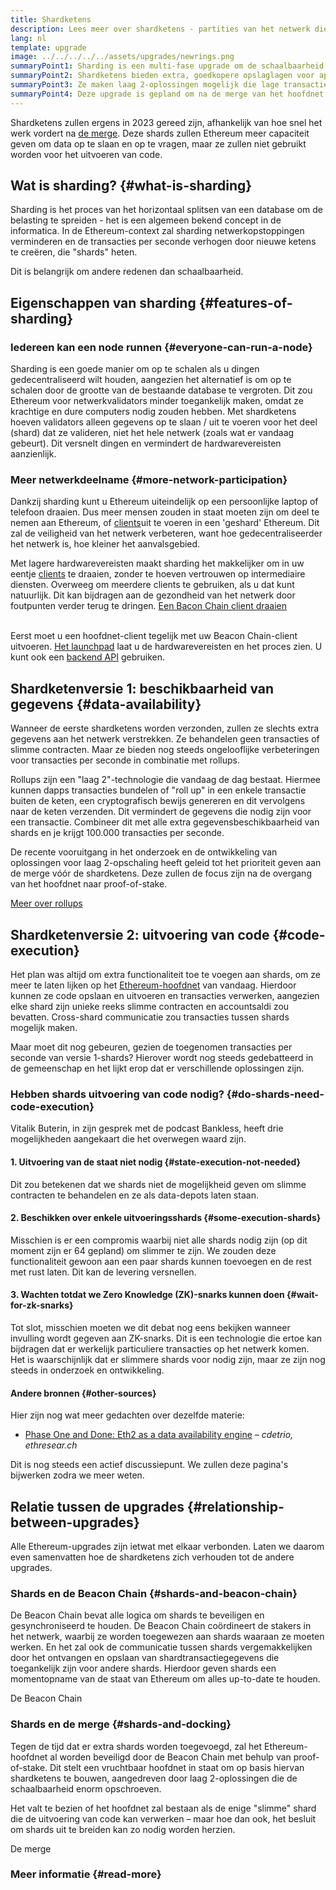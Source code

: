 ```yaml
---
title: Shardketens
description: Lees meer over shardketens - partities van het netwerk die Ethereum meer transactiecapaciteit geven en het runnen van Ethereum makkelijker maken.
lang: nl
template: upgrade
image: ../../../../../assets/upgrades/newrings.png
summaryPoint1: Sharding is een multi-fase upgrade om de schaalbaarheid en capaciteit van Ethereum te verbeteren.
summaryPoint2: Shardketens bieden extra, goedkopere opslaglagen voor applicaties en rollups om gegevens op te slaan.
summaryPoint3: Ze maken laag 2-oplossingen mogelijk die lage transactiekosten bieden terwijl ze de veiligheid van Ethereum vergroten.
summaryPoint4: Deze upgrade is gepland om na de merge van het hoofdnet met de Beacon Chain te volgen.
---
```


<UpgradeStatus dateKey="page-upgrades-shards-date">
    Shardketens zullen ergens in 2023 gereed zijn, afhankelijk van hoe snel het werk vordert na <a href="/upgrades/merge/">de merge</a>. Deze shards zullen Ethereum meer capaciteit geven om data op te slaan en op te vragen, maar ze zullen niet gebruikt worden voor het uitvoeren van code.
</UpgradeStatus>

## Wat is sharding? {#what-is-sharding}

Sharding is het proces van het horizontaal splitsen van een database om de belasting te spreiden - het is een algemeen bekend concept in de informatica. In de Ethereum-context zal sharding netwerkopstoppingen verminderen en de transacties per seconde verhogen door nieuwe ketens te creëren, die "shards" heten.

Dit is belangrijk om andere redenen dan schaalbaarheid.

## Eigenschappen van sharding {#features-of-sharding}

### Iedereen kan een node runnen {#everyone-can-run-a-node}

Sharding is een goede manier om op te schalen als u dingen gedecentraliseerd wilt houden, aangezien het alternatief is om op te schalen door de grootte van de bestaande database te vergroten. Dit zou Ethereum voor netwerkvalidators minder toegankelijk maken, omdat ze krachtige en dure computers nodig zouden hebben. Met shardketens hoeven validators alleen gegevens op te slaan / uit te voeren voor het deel (shard) dat ze valideren, niet het hele netwerk (zoals wat er vandaag gebeurt). Dit versnelt dingen en vermindert de hardwarevereisten aanzienlijk.

### Meer netwerkdeelname {#more-network-participation}

Dankzij sharding kunt u Ethereum uiteindelijk op een persoonlijke laptop of telefoon draaien. Dus meer mensen zouden in staat moeten zijn om deel te nemen aan Ethereum, of [clients](/developers/docs/nodes-and-clients/)uit te voeren in een 'geshard' Ethereum. Dit zal de veiligheid van het netwerk verbeteren, want hoe gedecentraliseerder het netwerk is, hoe kleiner het aanvalsgebied.

Met lagere hardwarevereisten maakt sharding het makkelijker om in uw eentje [clients](/developers/docs/nodes-and-clients/) te draaien, zonder te hoeven vertrouwen op intermediaire diensten. Overweeg om meerdere clients te gebruiken, als u dat kunt natuurlijk. Dit kan bijdragen aan de gezondheid van het netwerk door foutpunten verder terug te dringen. [Een Bacon Chain client draaien](/upgrades/get-involved/)

<br />

<InfoBanner isWarning>
  Eerst moet u een hoofdnet-client tegelijk met uw Beacon Chain-client uitvoeren. <a href="https://launchpad.ethereum.org" target="_blank">Het launchpad</a> laat u de hardwarevereisten en het proces zien. U kunt ook een <a href="/developers/docs/apis/backend/#available-libraries">backend API</a> gebruiken.
</InfoBanner>

## Shardketenversie 1: beschikbaarheid van gegevens {#data-availability}

Wanneer de eerste shardketens worden verzonden, zullen ze slechts extra gegevens aan het netwerk verstrekken. Ze behandelen geen transacties of slimme contracten. Maar ze bieden nog steeds ongelooflijke verbeteringen voor transacties per seconde in combinatie met rollups.

Rollups zijn een "laag 2"-technologie die vandaag de dag bestaat. Hiermee kunnen dapps transacties bundelen of "roll up" in een enkele transactie buiten de keten, een cryptografisch bewijs genereren en dit vervolgens naar de keten verzenden. Dit vermindert de gegevens die nodig zijn voor een transactie. Combineer dit met alle extra gegevensbeschikbaarheid van shards en je krijgt 100.000 transacties per seconde.

<InfoBanner isWarning={false}>
  De recente vooruitgang in het onderzoek en de ontwikkeling van oplossingen voor laag 2-opschaling heeft geleid tot het prioriteit geven aan de merge vóór de shardketens. Deze zullen de focus zijn na de overgang van het hoofdnet naar proof-of-stake.

[Meer over rollups](/developers/docs/scaling/layer--rollups)
</InfoBanner>

## Shardketenversie 2: uitvoering van code {#code-execution}

Het plan was altijd om extra functionaliteit toe te voegen aan shards, om ze meer te laten lijken op het [Ethereum-hoofdnet](/glossary/#mainnet) van vandaag. Hierdoor kunnen ze code opslaan en uitvoeren en transacties verwerken, aangezien elke shard zijn unieke reeks slimme contracten en accountsaldi zou bevatten. Cross-shard communicatie zou transacties tussen shards mogelijk maken.

Maar moet dit nog gebeuren, gezien de toegenomen transacties per seconde van versie 1-shards? Hierover wordt nog steeds gedebatteerd in de gemeenschap en het lijkt erop dat er verschillende oplossingen zijn.

### Hebben shards uitvoering van code nodig? {#do-shards-need-code-execution}

Vitalik Buterin, in zijn gesprek met de podcast Bankless, heeft drie mogelijkheden aangekaart die het overwegen waard zijn.

<YouTube id="-R0j5AMUSzA" start="5841" />

#### 1. Uitvoering van de staat niet nodig {#state-execution-not-needed}

Dit zou betekenen dat we shards niet de mogelijkheid geven om slimme contracten te behandelen en ze als data-depots laten staan.

#### 2. Beschikken over enkele uitvoeringsshards {#some-execution-shards}

Misschien is er een compromis waarbij niet alle shards nodig zijn (op dit moment zijn er 64 gepland) om slimmer te zijn. We zouden deze functionaliteit gewoon aan een paar shards kunnen toevoegen en de rest met rust laten. Dit kan de levering versnellen.

#### 3. Wachten totdat we Zero Knowledge (ZK)-snarks kunnen doen {#wait-for-zk-snarks}

Tot slot, misschien moeten we dit debat nog eens bekijken wanneer invulling wordt gegeven aan ZK-snarks. Dit is een technologie die ertoe kan bijdragen dat er werkelijk particuliere transacties op het netwerk komen. Het is waarschijnlijk dat er slimmere shards voor nodig zijn, maar ze zijn nog steeds in onderzoek en ontwikkeling.

#### Andere bronnen {#other-sources}

Hier zijn nog wat meer gedachten over dezelfde materie:

- [Phase One and Done: Eth2 as a data availability engine](https://ethresear.ch/t/phase-one-and-done-eth2-as-a-data-availability-engine/5269/8) – _cdetrio, ethresear.ch_

Dit is nog steeds een actief discussiepunt. We zullen deze pagina's bijwerken zodra we meer weten.

## Relatie tussen de upgrades {#relationship-between-upgrades}

Alle Ethereum-upgrades zijn ietwat met elkaar verbonden. Laten we daarom even samenvatten hoe de shardketens zich verhouden tot de andere upgrades.

### Shards en de Beacon Chain {#shards-and-beacon-chain}

De Beacon Chain bevat alle logica om shards te beveiligen en gesynchroniseerd te houden. De Beacon Chain coördineert de stakers in het netwerk, waarbij ze worden toegewezen aan shards waaraan ze moeten werken. En het zal ook de communicatie tussen shards vergemakkelijken door het ontvangen en opslaan van shardtransactiegegevens die toegankelijk zijn voor andere shards. Hierdoor geven shards een momentopname van de staat van Ethereum om alles up-to-date te houden.

<ButtonLink to="/upgrades/beacon-chain/">
  De Beacon Chain
</ButtonLink>

### Shards en de merge {#shards-and-docking}

Tegen de tijd dat er extra shards worden toegevoegd, zal het Ethereum-hoofdnet al worden beveiligd door de Beacon Chain met behulp van proof-of-stake. Dit stelt een vruchtbaar hoofdnet in staat om op basis hiervan shardketens te bouwen, aangedreven door laag 2-oplossingen die de schaalbaarheid enorm opschroeven.

Het valt te bezien of het hoofdnet zal bestaan als de enige "slimme" shard die de uitvoering van code kan verwerken – maar hoe dan ook, het besluit om shards uit te breiden kan zo nodig worden herzien.

<ButtonLink to="/upgrades/merge/">
  De merge
</ButtonLink>

<Divider />

### Meer informatie {#read-more}

<ShardChainsList />
